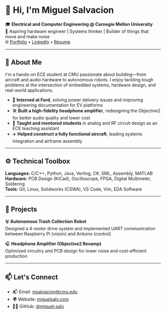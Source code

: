 # 👋 Hi, I'm Miguel Salvacion

🎓 **Electrical and Computer Engineering @ Carnegie Mellon University**  
🔧 Aspiring hardware engineer | Systems thinker | Builder of things that move and make noise  
🌐 [Portfolio](https://miguelsalv.com) • [LinkedIn](https://linkedin.com/in/msalvacion) • [Resume](https://miguelsalv.com/resume.pdf)

---

## 🚀 About Me

I'm a hands-on ECE student at CMU passionate about building—from aircraft and audio hardware to autonomous robots. I enjoy tackling tough problems at the intersection of embedded systems, hardware design, and real-world applications.

- 🔬 **Interned at Ford**, solving power delivery issues and improving engineering documentation for EV platforms
- 🛠️ **Built a high-fidelity headphone amplifier**, redesigning the Objective2 for better audio quality and lower cost
- 🧠 **Taught and mentored students** in analog and RF circuit design as an ECE teaching assistant
- ✈️ **Helped construct a fully functional aircraft**, leading systems integration and airframe assembly

---

## ⚙️ Technical Toolbox

**Languages:** C/C++, Python, Java, Verilog, C#, SML, Assembly, MATLAB  
**Hardware:** PCB Design (KiCad), Oscilloscope, FPGA, Digital Multimeter, Soldering  
**Tools:** Git, Linux, Solidworks (CSWA), VS Code, Vim, EDA Software  

---

## 🔧 Projects

🗑️ **Autonomous Trash Collection Robot**  
Designed a 4-motor drive system and implemented UART communication between Raspberry Pi (vision) and Arduino (control)

🎧 **Headphone Amplifier (Objective2 Revamp)**  
Optimized circuitry and PCB design for lower noise and cost-efficient production

---

## 📫 Let's Connect

- 📬 Email: [msalvacion@cmu.edu](mailto:msalvacion@cmu.edu)
- 🌍 Website: [miguelsalv.com](https://miguelsalv.com)
- 🧑‍💻 GitHub: [@miguel-salv](https://github.com/miguel-salv)
